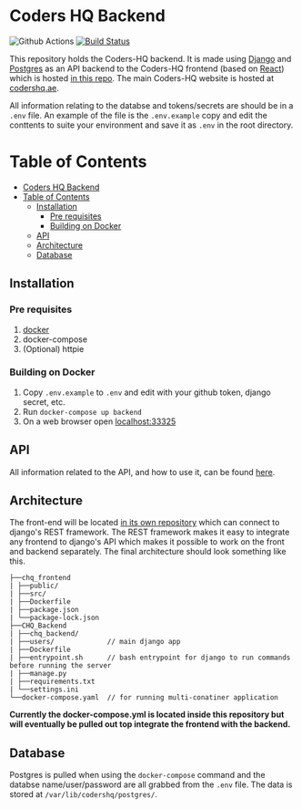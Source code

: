 
# Coders HQ Backend

![Github Actions](https://github.com/Coders-HQ/CHQ_Backend/workflows/Django%20Test/badge.svg)
[![Build Status](https://ci.codershq.ae/buildStatus/icon?job=CHQ_Backend%2Fmain)](https://ci.codershq.ae/blue/organizations/jenkins/CHQ_Backend/activity/)

This repository holds the Coders-HQ backend. It is made using [Django](https://www.djangoproject.com/) and [Postgres](https://www.postgresql.org/) as an API backend to the Coders-HQ frontend (based on [React](https://reactjs.org/)) which is hosted [in this repo](https://github.com/Coders-HQ/CHQ_Frontend). The main Coders-HQ website is hosted at [codershq.ae](https://codershq.ae).

All information relating to the databse and tokens/secrets are should be in a `.env` file. An example of the file is the `.env.example` copy and edit the conttents to suite your environment and save it as `.env` in the root directory.

Table of Contents
=================

<!--ts-->
   * [Coders HQ Backend](#coders-hq-backend)
   * [Table of Contents](#table-of-contents)
      * [Installation](#installation)
         * [Pre requisites](#pre-requisites)
         * [Building on Docker](#building-on-docker)
      * [API](#api)
      * [Architecture](#architecture)
      * [Database](#database)

<!-- Added by: runner, at: Fri Dec 18 18:29:20 UTC 2020 -->

<!--te-->

## Installation

### Pre requisites

1.  [docker](https://docs.docker.com/get-docker/)
2.  docker-compose
3.  (Optional) httpie

### Building on Docker

1. Copy `.env.example` to `.env` and edit with your github token, django secret, etc.
2. Run `docker-compose up backend` 
3. On a web browser open [localhost:33325](http://localhost33325)


## API

All information related to the API, and how to use it, can be found [here](https://documenter.getpostman.com/view/13659675/TVmJjeuV).

## Architecture

The front-end will be located [in its own repository](https://github.com/Coders-HQ/CHQ_Frontend) which can connect to django's REST framework. The REST framework makes it easy to integrate any frontend to django's API which makes it possible to work on the front and backend separately. The final architecture should look something like this.

```
├──chq_frontend
| ├──public/
| ├──src/
| ├──Dockerfile          
| ├──package.json
| └──package-lock.json
├──CHQ_Backend
| ├──chq_backend/
| ├──users/             // main django app
| ├──Dockerfile         
| ├──entrypoint.sh      // bash entrypoint for django to run commands before running the server
| ├──manage.py          
| ├──requirements.txt
| └──settings.ini
└──docker-compose.yaml  // for running multi-conatiner application
```

__Currently the docker-compose.yml is located inside this repository but will eventually be pulled out top integrate the frontend with the backend.__

## Database

Postgres is pulled when using the `docker-compose` command and the databse name/user/password are all grabbed from the `.env` file. The data is stored at `/var/lib/codershq/postgres/`. 
